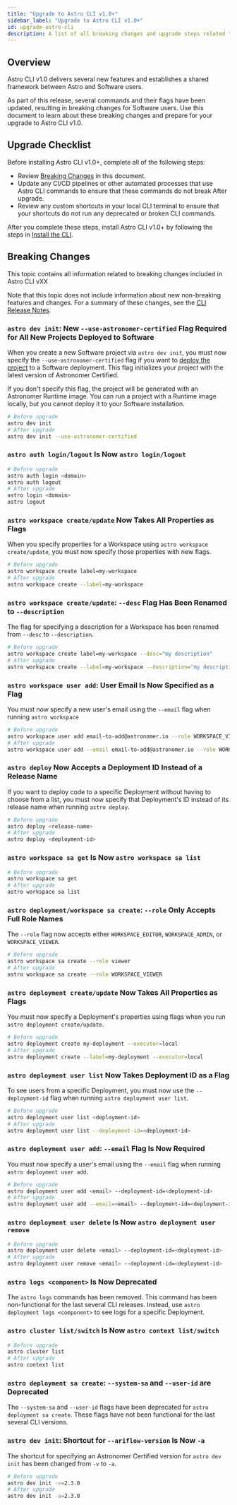 ```yaml
---
title: "Upgrade to Astro CLI v1.0+"
sidebar_label: "Upgrade to Astro CLI v1.0+"
id: upgrade-astro-cli
description: A list of all breaking changes and upgrade steps related to the major release of Astro CLI v1.0+
---
```


## Overview

Astro CLI v1.0 delivers several new features and establishes a shared framework between Astro and Software users.

As part of this release, several commands and their flags have been updated, resulting in breaking changes for Software users. Use this document to learn about these breaking changes and prepare for your upgrade to Astro CLI v1.0.

## Upgrade Checklist

Before installing Astro CLI v1.0+, complete all of the following steps:

- Review [Breaking Changes](upgrade-astro-cli.md#breaking-changes) in this document.
- Update any CI/CD pipelines or other automated processes that use Astro CLI commands to ensure that these commands do not break After upgrade.
- Review any custom shortcuts in your local CLI terminal to ensure that your shortcuts do not run any deprecated or broken CLI commands.

After you complete these steps, install Astro CLI v1.0+ by following the steps in [Install the CLI](install-cli.md).

## Breaking Changes

This topic contains all information related to breaking changes included in Astro CLI vXX

Note that this topic does not include information about new non-breaking features and changes. For a summary of these changes, see the [CLI Release Notes](cli-release-notes.md).

### `astro dev init`: New `--use-astronomer-certified` Flag Required for All New Projects Deployed to Software

When you create a new Software project via `astro dev init`, you must now specify the `--use-astronomer-certified` flag if you want to [deploy the project](deploy-code.md) to a Software deployment. This flag initializes your project with the latest version of Astronomer Certified.

If you don't specify this flag, the project will be generated with an Astronomer Runtime image. You can run a project with a Runtime image locally, but you cannot deploy it to your Software installation.

```sh
# Before upgrade
astro dev init
# After upgrade
astro dev init --use-astronomer-certified
```

### `astro auth login/logout` Is Now `astro login/logout`

```sh
# Before upgrade
astro auth login <domain>
astro auth logout
# After upgrade
astro login <domain>
astro logout
```

### `astro workspace create/update` Now Takes All Properties as Flags

When you specify properties for a Workspace using `astro workspace create/update`, you must now specify those properties with new flags.

```sh
# Before upgrade
astro workspace create label=my-workspace
# After upgrade
astro workspace create --label=my-workspace
```

### `astro workspace create/update`: `--desc` Flag Has Been Renamed to `--description`

The flag for specifying a description for a Workspace has been renamed from `--desc` to `--description`.

```sh
# Before upgrade
astro workspace create label=my-workspace --desc="my description"
# After upgrade
astro workspace create --label=my-workspace --description="my description"
```

### `astro workspace user add`: User Email Is Now Specified as a Flag

You must now specify a new user's email using the `--email` flag when running `astro workspace `

```sh
# Before upgrade
astro workspace user add email-to-add@astronomer.io --role WORKSPACE_VIEWER
# After upgrade
astro workspace user add --email email-to-add@astronomer.io --role WORKSPACE_VIEWER
```

### `astro deploy` Now Accepts a Deployment ID Instead of a Release Name

If you want to deploy code to a specific Deployment without having to choose from a list, you must now specify that Deployment's ID instead of its release name when running `astro deploy`.

```sh
# Before upgrade
astro deploy <release-name>
# After upgrade
astro deploy <deployment-id>
```

### `astro workspace sa get` Is Now `astro workspace sa list`

```sh
# Before upgrade
astro workspace sa get
# After upgrade
astro workspace sa list
```

### `astro deployment/workspace sa create`: `--role` Only Accepts Full Role Names

The `--role` flag now accepts either `WORKSPACE_EDITOR`, `WORKSPACE_ADMIN`, or `WORKSPACE_VIEWER`.

```sh
# Before upgrade
astro workspace sa create --role viewer
# After upgrade
astro workspace sa create --role WORKSPACE_VIEWER
```

### `astro deployment create/update` Now Takes All Properties as Flags

You must now specify a Deployment's properties using flags when you run `astro deployment create/update`.

```sh
# Before upgrade
astro deployment create my-deployment --executor=local
# After upgrade
astro deployment create --label=my-deployment --executor=local
```

### `astro deployment user list` Now Takes Deployment ID as a Flag

To see users from a specific Deployment, you must now use the `--deployment-id` flag when running `astro deployment user list`.

```sh
# Before upgrade
astro deployment user list <deployment-id>
# After upgrade
astro deployment user list --deployment-id=<deployment-id>
```

### `astro deployment user add`: `--email` Flag Is Now Required

You must now specify a user's email using the `--email` flag when running `astro deployment user add`.

```sh
# Before upgrade
astro deployment user add <email> --deployment-id=<deployment-id>
# After upgrade
astro deployment user add --email=<email> --deployment-id=<deployment-id>
```

### `astro deployment user delete` Is Now `astro deployment user remove`

```sh
# Before upgrade
astro deployment user delete <email> --deployment-id=<deployment-id>
# After upgrade
astro deployment user remove <email> --deployment-id=<deployment-id>
```

### `astro logs <component>` Is Now Deprecated

The `astro logs` commands has been removed. This command has been non-functional for the last several CLI releases. Instead, use `astro deployment logs <component>` to see logs for a specific Deployment.

### `astro cluster list/switch` Is Now `astro context list/switch`

```sh
# Before upgrade
astro cluster list
# After upgrade
astro context list
```

### `astro deployment sa create`: `--system-sa` and `--user-id` are Deprecated

The `--system-sa` and `--user-id` flags have been deprecated for `astro deployment sa create`. These flags have not been functional for the last several CLI versions.


### `astro dev init`: Shortcut for `--ariflow-version` Is Now `-a`

The shortcut for specifying an Astronomer Certified version for `astro dev init` has been changed from `-v` to `-a`.

```sh
# Before upgrade
astro dev init -v=2.3.0
# After upgrade
astro dev init -a=2.3.0
```
